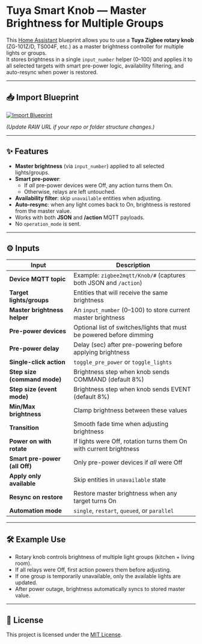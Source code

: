 # Tuya Smart Knob — Master Brightness for Multiple Groups

This [Home Assistant](https://www.home-assistant.io/) blueprint allows you to use a **Tuya Zigbee rotary knob** (ZG-101Z/D, TS004F, etc.) as a master brightness controller for multiple lights or groups.  
It stores brightness in a single `input_number` helper (0–100) and applies it to all selected targets with smart pre-power logic, availability filtering, and auto-resync when power is restored.

---

## 📥 Import Blueprint

[![Import Blueprint](https://my.home-assistant.io/badges/blueprint_import.svg)](https://my.home-assistant.io/redirect/blueprint_import/?url=https://raw.githubusercontent.com/Kurenin/home-assistant-blueprints/main/zigbee/tuya_smart_knob_master_brightness.yaml)

*(Update RAW URL if your repo or folder structure changes.)*

---

## ✨ Features

- **Master brightness** (via `input_number`) applied to all selected lights/groups.  
- **Smart pre-power**:  
  - If *all* pre-power devices were Off, any action turns them On.  
  - Otherwise, relays are left untouched.  
- **Availability filter**: skip `unavailable` entities when adjusting.  
- **Auto-resync**: when any light comes back to On, brightness is restored from the master value.  
- Works with both **JSON** and **/action** MQTT payloads.  
- No `operation_mode` is sent.

---

## ⚙️ Inputs

| Input | Description |
|-------|-------------|
| **Device MQTT topic** | Example: `zigbee2mqtt/Knob/#` (captures both JSON and `/action`) |
| **Target lights/groups** | Entities that will receive the same brightness |
| **Master brightness helper** | An `input_number` (0–100) to store current master brightness |
| **Pre-power devices** | Optional list of switches/lights that must be powered before dimming |
| **Pre-power delay** | Delay (sec) after pre-powering before applying brightness |
| **Single-click action** | `toggle_pre_power` or `toggle_lights` |
| **Step size (command mode)** | Brightness step when knob sends COMMAND (default 8%) |
| **Step size (event mode)** | Brightness step when knob sends EVENT (default 8%) |
| **Min/Max brightness** | Clamp brightness between these values |
| **Transition** | Smooth fade time when adjusting brightness |
| **Power on with rotate** | If lights were Off, rotation turns them On with current brightness |
| **Smart pre-power (all Off)** | Only pre-power devices if *all* were Off |
| **Apply only available** | Skip entities in `unavailable` state |
| **Resync on restore** | Restore master brightness when any target turns On |
| **Automation mode** | `single`, `restart`, `queued`, or `parallel` |

---

## 🛠 Example Use

- Rotary knob controls brightness of multiple light groups (kitchen + living room).  
- If all relays were Off, first action powers them before adjusting.  
- If one group is temporarily unavailable, only the available lights are updated.  
- After power outage, brightness automatically syncs to stored master value.

---

## 📄 License

This project is licensed under the [MIT License](../LICENSE).

